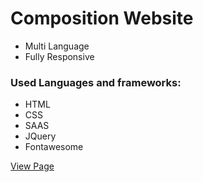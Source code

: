
# Composition Website
* Multi Language
* Fully Responsive


### Used Languages and frameworks:
* HTML
* CSS
* SAAS
* JQuery
* Fontawesome 

[View Page]()